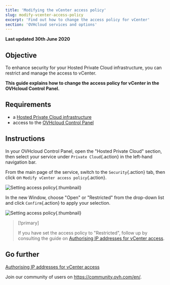 ```yaml
---
title: 'Modifying the vCenter access policy'
slug: modify-vcenter-access-policy
excerpt: 'Find out how to change the access policy for vCenter'
section: 'OVHcloud services and options'
---
```


**Last updated 30th June 2020**

## Objective

To enhance security for your Hosted Private Cloud infrastructure, you can restrict and manage the access to vCenter.

**This guide explains how to change the access policy for vCenter in the OVHcloud Control Panel.**

## Requirements

- a [Hosted Private Cloud infrastructure](https://www.ovhcloud.com/asia/enterprise/products/hosted-private-cloud/)
- access to the [OVHcloud Control Panel](https://ca.ovh.com/auth/?action=gotomanager)

## Instructions

In your OVHcloud Control Panel, open the "Hosted Private Cloud" section, then select your service under `Private Cloud`{.action} in the left-hand navigation bar.

From the main page of the service, switch to the `Security`{.action} tab, then click on `Modify vCenter access policy`{.action}.

![Setting access policy](images/modifypolicy-01.png){.thumbnail}

In the new Window, choose "Open" or "Restricted" from the drop-down list and click `Confirm`{.action} to apply your selection.

![Setting access policy](images/modifypolicy-02.png){.thumbnail}

> [!primary]
>
> If you have set the access policy to "Restricted", follow up by consulting the guide on [Authorising IP addresses for vCenter access](../authorise-ip-addresses-vcenter).
> 


## Go further

[Authorising IP addresses for vCenter access](../authorise-ip-addresses-vcenter)

Join our community of users on <https://community.ovh.com/en/>.
